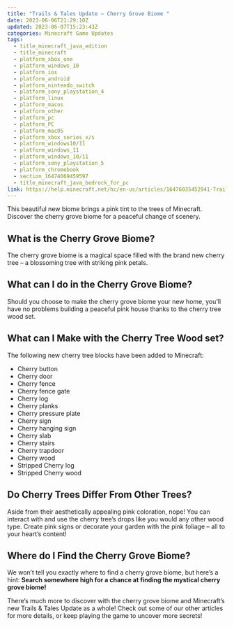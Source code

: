```yaml
---
title: "Trails & Tales Update – Cherry Grove Biome "
date: 2023-06-06T21:29:10Z
updated: 2023-06-07T15:23:43Z
categories: Minecraft Game Updates
tags:
  - title_minecraft_java_edition
  - title_minecraft
  - platform_xbox_one
  - platform_windows_10
  - platform_ios
  - platform_android
  - platform_nintendo_switch
  - platform_sony_playstation_4
  - platform_linux
  - platform_macos
  - platform_other
  - platform_pc
  - platform_PC
  - platform_macOS
  - platform_xbox_series_x/s
  - platform_windows10/11
  - platform_windows_11
  - platform_windows_10/11
  - platform_sony_playstation_5
  - platform_chromebook
  - section_16474069459597
  - title_minecraft_java_bedrock_for_pc
link: https://help.minecraft.net/hc/en-us/articles/16476035452941-Trails-Tales-Update-Cherry-Grove-Biome
---
```


This beautiful new biome brings a pink tint to the trees of Minecraft. Discover the cherry grove biome for a peaceful change of scenery.

## What is the Cherry Grove Biome?

The cherry grove biome is a magical space filled with the brand new cherry tree – a blossoming tree with striking pink petals.

## What can I do in the Cherry Grove Biome?

Should you choose to make the cherry grove biome your new home, you’ll have no problems building a peaceful pink house thanks to the cherry tree wood set.

## What can I Make with the Cherry Tree Wood set?

The following new cherry tree blocks have been added to Minecraft:

- Cherry button​
- Cherry door​
- Cherry fence​
- Cherry fence gate​
- Cherry log​
- Cherry planks​
- Cherry pressure plate​
- Cherry sign​
- Cherry hanging sign​
- Cherry slab​
- Cherry stairs​
- Cherry trapdoor​
- Cherry wood​
- Stripped Cherry log​
- Stripped Cherry wood

## Do Cherry Trees Differ From Other Trees?

Aside from their aesthetically appealing pink coloration, nope! You can interact with and use the cherry tree’s drops like you would any other wood type. Create pink signs or decorate your garden with the pink foliage – all to your heart’s content!

## Where do I Find the Cherry Grove Biome?

We won’t tell you exactly where to find a cherry grove biome, but here’s a hint: **Search somewhere high for a chance at finding the mystical cherry grove biome!**

There’s much more to discover with the cherry grove biome and Minecraft’s new Trails & Tales Update as a whole! Check out some of our other articles for more details, or keep playing the game to uncover more secrets!
